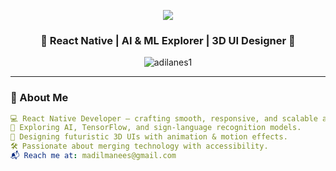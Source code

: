 <!-- ─────────────────────────────────────────────────────────────── -->
<!-- ✨ 3D Neon Developer README for Muhammad Adil -->
<!-- ─────────────────────────────────────────────────────────────── -->

<!-- 🌈 Glowing Gradient Header -->
<p align="center">
  <img src="https://capsule-render.vercel.app/api?type=waving&color=0:00FFFF,100:8A2BE2&height=200&section=header&text=Muhammad%20Adil%20Anees%20👨‍💻&fontSize=45&fontColor=ffffff&animation=fadeIn&fontAlignY=35"/>
</p>

<h3 align="center">🚀 React Native | AI & ML Explorer | 3D UI Designer 🌌</h3>

<p align="center">
  <img src="https://komarev.com/ghpvc/?username=adilanes1&label=Profile%20Views&color=00FFFF&style=for-the-badge" alt="adilanes1" />
</p>

---

### 💫 About Me
```yaml
💻 React Native Developer — crafting smooth, responsive, and scalable apps.  
🧠 Exploring AI, TensorFlow, and sign-language recognition models.  
🎨 Designing futuristic 3D UIs with animation & motion effects.  
🛠️ Passionate about merging technology with accessibility.  
📬 Reach me at: madilmanees@gmail.com  
